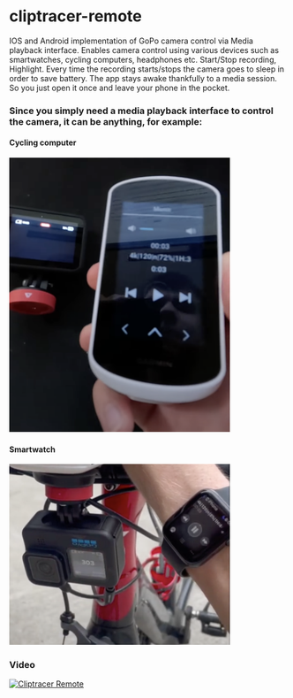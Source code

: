 # cliptracer-remote

IOS and Android implementation of GoPo camera control via Media playback interface. Enables camera control using various devices such as smartwatches, cycling computers, headphones etc.
Start/Stop recording, Highlight. Every time the recording starts/stops the camera goes to sleep in order to save battery. The app stays awake thankfully to a media session. So you just open it once and leave your phone in the pocket.


### Since you simply need a media playback interface to control the camera, it can be anything, for example:

#### Cycling computer
<img src="./readme_images/comp.png" alt="Comparison" width="400" />

#### Smartwatch
<img src="./readme_images/watch.png" alt="Watch" width="400" />

### Video
[![Cliptracer Remote](https://img.youtube.com/vi/z2LTVEi70LY/0.jpg)](https://www.youtube.com/watch?v=z2LTVEi70LY)
